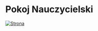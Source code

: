 # Pokoj Nauczycielski

[![Strona](http://soswinformatyka.pl/assets/img/logo.png)](http://soswinformatyka.pl)
